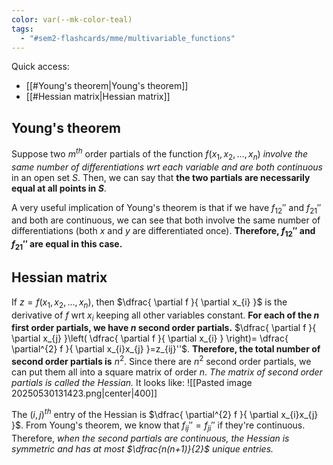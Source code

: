```yaml
---
color: var(--mk-color-teal)
tags:
  - "#sem2-flashcards/mme/multivariable_functions"
---
```

Quick access:
- [[#Young's theorem|Young's theorem]]
- [[#Hessian matrix|Hessian matrix]]

## Young's theorem
Suppose two $m^{th}$ order partials of the function $f(x_{1},x_{2},\dots,x_{n})$ *involve the same number of differentiations wrt each variable and are both continuous* in an open set $S$. Then, we can say that **the two partials are necessarily equal at all points in $S$**. 

A very useful implication of Young's theorem is that if we have $f_{12}''$ and $f_{21}''$ and both are continuous, we can see that both involve the same number of differentiations (both $x$ and $y$ are differentiated once). **Therefore, $f_{12}''$ and $f_{21}''$ are equal in this case.**

## Hessian matrix
If $z=f(x_{1},x_{2},\dots,x_{n})$, then $\dfrac{ \partial f }{ \partial x_{i} }$ is the derivative of $f$ wrt $x_{i}$ keeping all other variables constant. **For each of the $n$ first order partials, we have $n$ second order partials.** $\dfrac{ \partial f }{ \partial x_{j} }\left( \dfrac{ \partial f }{ \partial x_{i} } \right)= \dfrac{ \partial^{2} f }{ \partial x_{i}x_{j} }=z_{ij}''$. **Therefore, the total number of second order partials is** $n^{2}$. Since there are $n^{2}$ second order partials, we can put them all into a square matrix of order $n$. *The matrix of second order partials is called the Hessian.* It looks like:
![[Pasted image 20250530131423.png|center|400]]

The $(i,j)^{th}$ entry of the Hessian is $\dfrac{ \partial^{2} f }{ \partial x_{i}x_{j} }$. From Young's theorem, we know that $f_{ij}''=f_{ji}''$ if they're continuous. Therefore, *when the second partials are continuous, the Hessian is symmetric and has at most $\dfrac{n(n+1)}{2}$ unique entries.* 


